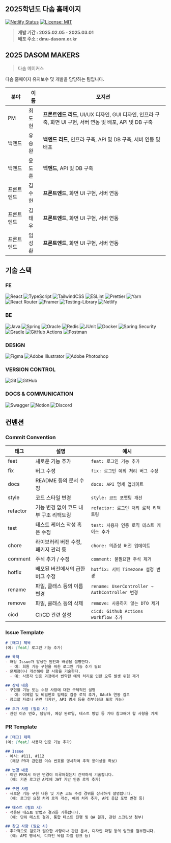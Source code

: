 ## 2025학년도 다솜 홈페이지
[![Netlify Status](https://api.netlify.com/api/v1/badges/a81b10db-e49b-44a5-b55e-650bc963fe63/deploy-status)](https://app.netlify.com/sites/dmu-dasom/deploys)
[![License: MIT](https://img.shields.io/badge/License-MIT-yellow.svg)](https://opensource.org/licenses/MIT)
> <b>개발 기간 : 2025.02.05 - 2025.03.01 <br> 배포 주소 : dmu-dasom.or.kr</b>
> 

## 2025 DASOM MAKERS

> 다솜 메이커스
> 

다솜 홈페이지 유지보수 및 개발을 담당하는 팀입니다.

| **분야** | **이름** | **포지션** |
| --- | --- | --- |
| PM | 최도현 | **프론트엔드 리드**, UI/UX 디자인, GUI 디자인, 인프라 구축, 화면 UI 구현, 서버 연동 및 배포, API 및 DB 구축 |
| 백엔드 | 유승완 | **백엔드 리드**, 인프라 구축, API 및 DB 구축, 서버 연동 및 배포 |
| 백엔드 | 윤도훈 | **백엔드**, API 및 DB 구축 |
| 프론트엔드 | 김수현 | **프론트엔드**, 화면 UI 구현, 서버 연동 |
| 프론트엔드 | 김태우 | **프론트엔드**, 화면 UI 구현, 서버 연동 |
| 프론트엔드 | 임성환 | **프론트엔드**, 화면 UI 구현, 서버 연동 |

## 기술 스택

### FE

![React](https://img.shields.io/badge/react-%2320232a.svg?style=for-the-badge&logo=react&logoColor=%2361DAFB)
![TypeScript](https://img.shields.io/badge/typescript-%23007ACC.svg?style=for-the-badge&logo=typescript&logoColor=white)
![TailwindCSS](https://img.shields.io/badge/tailwindcss-%2338B2AC.svg?style=for-the-badge&logo=tailwind-css&logoColor=white)
![ESLint](https://img.shields.io/badge/ESLint-4B3263?style=for-the-badge&logo=eslint&logoColor=white)
![Prettier](https://img.shields.io/badge/prettier-%23F7B93E.svg?style=for-the-badge&logo=prettier&logoColor=black)
![Yarn](https://img.shields.io/badge/yarn-%232C8EBB.svg?style=for-the-badge&logo=yarn&logoColor=white)
![React Router](https://img.shields.io/badge/React_Router-CA4245?style=for-the-badge&logo=react-router&logoColor=white)
![Framer](https://img.shields.io/badge/Framer-black?style=for-the-badge&logo=framer&logoColor=blue)
![Testing-Library](https://img.shields.io/badge/-TestingLibrary-%23E33332?style=for-the-badge&logo=testing-library&logoColor=white)
![Netlify](https://img.shields.io/badge/netlify-%23000000.svg?style=for-the-badge&logo=netlify&logoColor=#00C7B7)

### BE

![Java](https://img.shields.io/badge/java-%23ED8B00.svg?style=for-the-badge&logo=openjdk&logoColor=white)
![Spring](https://img.shields.io/badge/springboot-%236DB33F.svg?style=for-the-badge&logo=springboot&logoColor=white)
![Oracle](https://img.shields.io/badge/Oracle-F80000?style=for-the-badge&logo=oracle&logoColor=white)
![Redis](https://img.shields.io/badge/redis-%23DD0031.svg?style=for-the-badge&logo=redis&logoColor=white)
![JUnit](https://img.shields.io/badge/Junit5-25A162?style=for-the-badge&logo=junit5&logoColor=white)
![Docker](https://img.shields.io/badge/docker-%230db7ed.svg?style=for-the-badge&logo=docker&logoColor=white)
![Spring Security](https://img.shields.io/badge/Spring_Security-6DB33F?style=for-the-badge&logo=Spring-Security&logoColor=white)
![Gradle](https://img.shields.io/badge/Gradle-02303A.svg?style=for-the-badge&logo=Gradle&logoColor=white)
![GitHub Actions](https://img.shields.io/badge/github%20actions-%232671E5.svg?style=for-the-badge&logo=githubactions&logoColor=white)
![Postman](https://img.shields.io/badge/Postman-FF6C37?style=for-the-badge&logo=postman&logoColor=white)

### DESIGN
![Figma](https://img.shields.io/badge/figma-%23F24E1E.svg?style=for-the-badge&logo=figma&logoColor=white)
![Adobe Illustrator](https://img.shields.io/badge/adobe%20illustrator-%23FF9A00.svg?style=for-the-badge&logo=adobe%20illustrator&logoColor=white)
![Adobe Photoshop](https://img.shields.io/badge/adobe%20photoshop-%2331A8FF.svg?style=for-the-badge&logo=adobe%20photoshop&logoColor=white)

### VERSION CONTROL
![Git](https://img.shields.io/badge/git-%23F05033.svg?style=for-the-badge&logo=git&logoColor=white)
![GitHub](https://img.shields.io/badge/github-%23121011.svg?style=for-the-badge&logo=github&logoColor=white)

### DOCS & COMMUNICATION
![Swagger](https://img.shields.io/badge/-Swagger-%23Clojure?style=for-the-badge&logo=swagger&logoColor=white)
![Notion](https://img.shields.io/badge/Notion-%23000000.svg?style=for-the-badge&logo=notion&logoColor=white)
![Discord](https://img.shields.io/badge/Discord-%235865F2.svg?style=for-the-badge&logo=discord&logoColor=white)

## 컨벤션

### Commit Convention

| 태그 | 설명 | 예시 |
| --- | --- | --- |
| feat | 새로운 기능 추가 | `feat: 로그인 기능 추가` |
| fix | 버그 수정 | `fix: 로그인 예외 처리 버그 수정` |
| docs | README 등의 문서 수정 | `docs: API 명세 업데이트` |
| style | 코드 스타일 변경 | `style: 코드 포맷팅 개선` |
| refactor | 기능 변경 없이 코드 내부 구조 리팩토링 | `refactor: 로그인 처리 로직 리팩토링` |
| test | 테스트 케이스 작성 혹은 수정 | `test: 사용자 인증 로직 테스트 케이스 추가` |
| chore | 라이브러리 버전 수정, 패키지 관리 등 | `chore: 의존성 버전 업데이트` |
| comment | 주석 추가 / 수정 | `comment: 불필요한 주석 제거` |
| hotfix | 배포된 버전에서의 급한 버그 수정 | `hotfix: 서버 Timezone 설정 변경` |
| rename | 파일, 클래스 등의 이름 변경 | `rename: UserController → AuthController 변경` |
| remove | 파일, 클래스 등의 삭제 | `remove: 사용하지 않는 DTO 제거` |
| cicd | CI/CD 관련 설정 | `cicd: Github Actions workflow 추가` |

### Issue Template

```markdown
# [태그] 제목
(예: [feat] 로그인 기능 추가)

## 목적
- 해당 Issue가 발생한 원인과 배경을 설명한다.
  - 예: 회원 기능 구현을 위한 로그인 기능 추가 필요
- 문제점이나 개선해야 할 사항을 기술한다.
  - 예: 사용자 인증 과정에서 빈약한 예외 처리로 인한 오류 발생 위험 제거

## 상세 내용
- 구현할 기능 또는 수정 사항에 대한 구체적인 설명
  - 예: 이메일 및 비밀번호 입력값 검증 로직 추가, OAuth 연동 검토
- 참고할 자료나 관련 디자인, API 명세 등을 첨부(링크 포함 가능)

## 추가 사항 (필요 시)
- 관련 이슈 번호, 담당자, 예상 완료일, 테스트 방법 등 기타 참고해야 할 사항을 기재
```

### PR Template

```markdown
# [태그] 제목
(예: [feat] 사용자 인증 기능 추가)

## Issue
- 예시: #111, #112
  (해당 PR과 관련된 이슈 번호를 명시하여 추적 용이성을 확보)

## 변경 내용
- 이번 PR에서 어떤 변경이 이루어졌는지 간략하게 기술합니다.
  (예: 기존 로그인 API에 JWT 기반 인증 로직 추가)

## 구현 사항
- 새로운 기능 구현 내용 및 기존 코드 수정 경위를 상세하게 설명합니다.
  (예: 로그인 요청 처리 로직 개선, 예외 처리 추가, API 응답 포맷 변경 등)

## 테스트 (필요 시)
- 적용된 테스트 방법과 결과를 기록합니다.
  (예: 단위 테스트 결과, 통합 테스트 진행 및 QA 결과, 관련 스크린샷 첨부)

## 참고 사항 (필요 시)
- 추가적으로 검토가 필요한 사항이나 관련 문서, 디자인 파일 등의 링크를 첨부합니다.
  (예: API 명세서, 디자인 목업 파일 링크 등)
```
